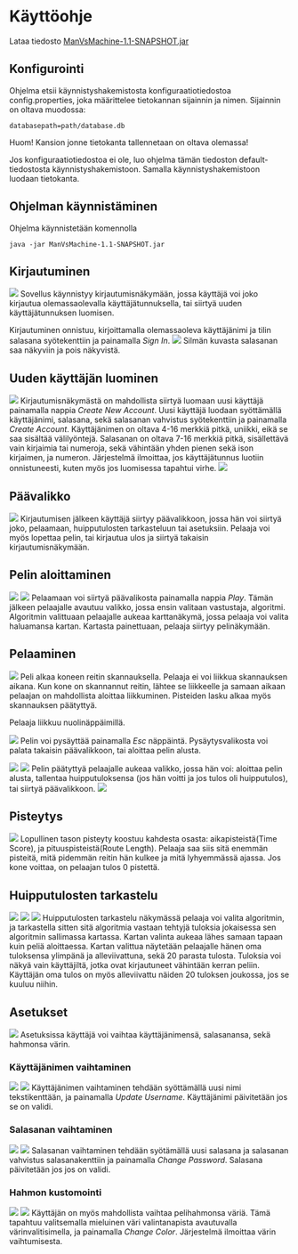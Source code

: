 # Käyttöohje
Lataa tiedosto [ManVsMachine-1.1-SNAPSHOT.jar](https://github.com/LauriTahvanainen/ot-harjoitustyo/releases/tag/viikko6)

## Konfigurointi
Ohjelma etsii käynnistyshakemistosta konfiguraatiotiedostoa config.properties, joka määrittelee tietokannan sijainnin ja nimen. Sijainnin on oltava muodossa:

```
databasepath=path/database.db
```
Huom! Kansion jonne tietokanta tallennetaan on oltava olemassa!

Jos konfiguraatiotiedostoa ei ole, luo ohjelma tämän tiedoston default-tiedostosta käynnistyshakemistoon. Samalla käynnistyshakemistoon luodaan tietokanta.

## Ohjelman käynnistäminen
Ohjelma käynnistetään komennolla
```
java -jar ManVsMachine-1.1-SNAPSHOT.jar
```

## Kirjautuminen
![](https://github.com/LauriTahvanainen/ot-harjoitustyo/blob/master/ManVsMachine/dokumentaatio/kuvat/signin.png)
Sovellus käynnistyy kirjautumisnäkymään, jossa käyttäjä voi joko kirjautua olemassaolevalla käyttäjätunnuksella, tai siirtyä uuden käyttäjätunnuksen luomisen.

Kirjautuminen onnistuu, kirjoittamalla olemassaoleva käyttäjänimi ja tilin salasana syötekenttiin ja painamalla _Sign In_.
![](https://github.com/LauriTahvanainen/ot-harjoitustyo/blob/master/ManVsMachine/dokumentaatio/kuvat/signinvisible.png)
Silmän kuvasta salasanan saa näkyviin ja pois näkyvistä.

## Uuden käyttäjän luominen
![](https://github.com/LauriTahvanainen/ot-harjoitustyo/blob/master/ManVsMachine/dokumentaatio/kuvat/createuser.png)
Kirjautumisnäkymästä on mahdollista siirtyä luomaan uusi käyttäjä painamalla nappia _Create New Account_.
Uusi käyttäjä luodaan syöttämällä käyttäjänimi, salasana, sekä salasanan vahvistus syötekenttiin ja painamalla _Create Account_.
Käyttäjänimen on oltava 4-16 merkkiä pitkä, uniikki, eikä se saa sisältää välilyöntejä. Salasanan on oltava 7-16 merkkiä pitkä, sisällettävä vain kirjaimia tai numeroja, sekä vähintään yhden pienen sekä ison kirjaimen, ja numeron.
Järjestelmä ilmoittaa, jos käyttäjätunnus luotiin onnistuneesti, kuten myös jos luomisessa tapahtui virhe.
![](https://github.com/LauriTahvanainen/ot-harjoitustyo/blob/master/ManVsMachine/dokumentaatio/kuvat/usercreated.png)

## Päävalikko
![](https://github.com/LauriTahvanainen/ot-harjoitustyo/blob/master/ManVsMachine/dokumentaatio/kuvat/menu.png)
Kirjautumisen jälkeen käyttäjä siirtyy päävalikkoon, jossa hän voi siirtyä joko, pelaamaan, huipputulosten tarkasteluun tai asetuksiin. Pelaaja voi myös lopettaa pelin, tai kirjautua ulos ja siirtyä takaisin kirjautumisnäkymään.

## Pelin aloittaminen
![](https://github.com/LauriTahvanainen/ot-harjoitustyo/blob/master/ManVsMachine/dokumentaatio/kuvat/algoselect.png)
![](https://github.com/LauriTahvanainen/ot-harjoitustyo/blob/master/ManVsMachine/dokumentaatio/kuvat/mapselect.png)
Pelaamaan voi siirtyä päävalikosta painamalla nappia _Play_.
Tämän jälkeen pelaajalle avautuu valikko, jossa ensin valitaan vastustaja, algoritmi. Algoritmin valittuaan pelaajalle aukeaa karttanäkymä, jossa pelaaja voi valita haluamansa kartan. Kartasta painettuaan, pelaaja siirtyy pelinäkymään.

## Pelaaminen
![](https://github.com/LauriTahvanainen/ot-harjoitustyo/blob/master/ManVsMachine/dokumentaatio/kuvat/scanning.png)
Peli alkaa koneen reitin skannauksella. Pelaaja ei voi liikkua skannauksen aikana. Kun kone on skannannut reitin, lähtee se liikkeelle ja samaan aikaan pelaajan on mahdollista aloittaa liikkuminen. Pisteiden lasku alkaa myös skannauksen päätyttyä.

Pelaaja liikkuu nuolinäppäimillä.

![](https://github.com/LauriTahvanainen/ot-harjoitustyo/blob/master/ManVsMachine/dokumentaatio/kuvat/pause.png)
Pelin voi pysäyttää painamalla _Esc_ näppäintä. Pysäytysvalikosta voi palata takaisin päävalikkoon, tai aloittaa pelin alusta.

![](https://github.com/LauriTahvanainen/ot-harjoitustyo/blob/master/ManVsMachine/dokumentaatio/kuvat/winning.png)
![](https://github.com/LauriTahvanainen/ot-harjoitustyo/blob/master/ManVsMachine/dokumentaatio/kuvat/losing.png)
Pelin päätyttyä pelaajalle aukeaa valikko, jossa hän voi: aloittaa pelin alusta, tallentaa huipputuloksensa (jos hän voitti ja jos tulos oli huipputulos), tai siirtyä päävalikkoon.
![](https://github.com/LauriTahvanainen/ot-harjoitustyo/blob/master/ManVsMachine/dokumentaatio/kuvat/scoreupdated.png)

## Pisteytys
![](https://github.com/LauriTahvanainen/ot-harjoitustyo/blob/master/ManVsMachine/dokumentaatio/kuvat/playing.png)
Lopullinen tason pisteyty koostuu kahdesta osasta: aikapisteistä(Time Score), ja pituuspisteistä(Route Length). Pelaaja saa siis sitä enemmän pisteitä, mitä pidemmän reitin hän kulkee ja mitä lyhyemmässä ajassa. Jos kone voittaa, on pelaajan tulos 0 pistettä.

## Huipputulosten tarkastelu
![](https://github.com/LauriTahvanainen/ot-harjoitustyo/blob/master/ManVsMachine/dokumentaatio/kuvat/highscoremenu.png)
![](https://github.com/LauriTahvanainen/ot-harjoitustyo/blob/master/ManVsMachine/dokumentaatio/kuvat/highscoremapselect.png)
![](https://github.com/LauriTahvanainen/ot-harjoitustyo/blob/master/ManVsMachine/dokumentaatio/kuvat/highscoremap1bfs.png)
Huipputulosten tarkastelu näkymässä pelaaja voi valita algoritmin, ja tarkastella sitten sitä algoritmia vastaan tehtyjä tuloksia jokaisessa sen algoritmin sallimassa kartassa. Kartan valinta aukeaa lähes samaan tapaan kuin peliä aloittaessa. Kartan valittua näytetään pelaajalle hänen oma tuloksensa ylimpänä ja alleviivattuna, sekä 20 parasta tulosta. Tuloksia voi näkyä vain käyttäjiltä, jotka ovat kirjautuneet vähintään kerran peliin. Käyttäjän oma tulos on myös alleviivattu näiden 20 tuloksen joukossa, jos se kuuluu niihin.

## Asetukset
![](https://github.com/LauriTahvanainen/ot-harjoitustyo/blob/master/ManVsMachine/dokumentaatio/kuvat/settingsmenu.png)
Asetuksissa käyttäjä voi vaihtaa käyttäjänimensä, salasanansa, sekä hahmonsa värin.

### Käyttäjänimen vaihtaminen
![](https://github.com/LauriTahvanainen/ot-harjoitustyo/blob/master/ManVsMachine/dokumentaatio/kuvat/updateusername.png)
![](https://github.com/LauriTahvanainen/ot-harjoitustyo/blob/master/ManVsMachine/dokumentaatio/kuvat/usernameupdated.png)
Käyttäjänimen vaihtaminen tehdään syöttämällä uusi nimi tekstikenttään, ja painamalla _Update Username_. Käyttäjänimi päivitetään jos se on validi.

### Salasanan vaihtaminen
![](https://github.com/LauriTahvanainen/ot-harjoitustyo/blob/master/ManVsMachine/dokumentaatio/kuvat/changepassword.png)
![](https://github.com/LauriTahvanainen/ot-harjoitustyo/blob/master/ManVsMachine/dokumentaatio/kuvat/passwordupdated.png)
Salasanan vaihtaminen tehdään syötämällä uusi salasana ja salasanan vahvistus salasanakenttiin ja painamalla _Change Password_. Salasana päivitetään jos jos on validi.

### Hahmon kustomointi
![](https://github.com/LauriTahvanainen/ot-harjoitustyo/blob/master/ManVsMachine/dokumentaatio/kuvat/changecolor1.png)
![](https://github.com/LauriTahvanainen/ot-harjoitustyo/blob/master/ManVsMachine/dokumentaatio/kuvat/colorchanged.png)
Käyttäjän on myös mahdollista vaihtaa pelihahmonsa väriä. Tämä tapahtuu valitsemalla mieluinen väri valintanapista avautuvalla värinvalitisimella, ja painamalla _Change Color_. Järjestelmä ilmoittaa värin vaihtumisesta.
